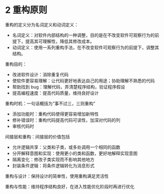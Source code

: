 # 2 重构原则

重构的定义分为名词定义和动词定义：

- 名词定义：对软件内部结构的一种调整，目的是在不改变软件可观察行为的前提下，提高其可理解性，降低其修改成本。
- 动词定义：使用一系列重构手法，在不改变软件可观察行为的前提下，调整其结构。

重构目的：

- 改进软件设计：消除重复代码
- 使软件更容易理解：让代码更好地表达自己的用途；协助理解不熟悉的代码
- 帮助找到 bug：理解代码，弄清楚程序结构，验证程序假设
- 提高编程速度：提高代码质量，维持良好设计

重构时机：一句话概括为“事不过三，三则重构”

- 添加功能时：重构代码使得更容易增加新特性
- 修补错误时：重构代码提高代码可读性，加深对代码的列
- 审核代码时

间接层和重构：间接层的价值包括

- 允许逻辑共享：父类和子类，或多处调用一个相同的函数
- 分开解释意图和实现：使用更小的类和函数，更好地解释实现意图
- 隔离变化：修改子类实现而不影响其他地方
- 封装条件逻辑：将条件逻辑转化为消息形式

重构与设计：保持设计的简单性，使用重构满足灵活性

重构与性能：维持程序结构良好，在进入性能优化阶段时再进行优化
